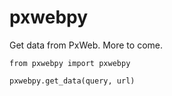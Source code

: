 # pxwebpy
Get data from PxWeb. More to come.

```
from pxwebpy import pxwebpy

pxwebpy.get_data(query, url)
```